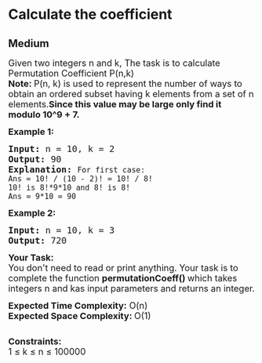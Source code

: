 # Calculate the coefficient
## Medium
<div class="problems_problem_content__Xm_eO"><p><span style="font-size:18px">Given two integers n and k, The task is to calculate Permutation Coefficient P(n,k)<br>
<strong>Note:&nbsp;</strong>P(n, k) is used to represent the number of ways to obtain an ordered subset having k elements from a set of n elements.<strong>Since this value may be large only find it modulo 10^9 + 7.</strong></span></p>

<p><strong><span style="font-size:18px">Example 1:</span></strong></p>

<pre><span style="font-size:18px"><strong>Input:</strong> n = 10, k = 2
<strong>Output:</strong> 90
<strong>Explanation:</strong> <samp><code>For first case:
Ans = 10! / (10 - 2)! = 10! / 8!
10! is 8!*9*10 and 8! is 8!
Ans = 9*10 = 90</code></samp></span></pre>

<p><span style="font-size:18px"><strong>Example 2:</strong></span></p>

<pre><span style="font-size:18px"><strong>Input:</strong> n = 10, k = 3
<strong>Output:</strong> 720</span></pre>

<p><span style="font-size:18px"><strong>Your Task:</strong><br>
You don't need to read or print anything. Your task is to complete the function&nbsp;<strong>permutationCoeff</strong><strong>()&nbsp;</strong>which takes integers n and kas input parameters and returns an integer.</span></p>

<p><span style="font-size:18px"><strong>Expected Time Complexity:</strong>&nbsp;O(n)<br>
<strong>Expected Space Complexity:&nbsp;</strong>O(1)</span><br>
&nbsp;</p>

<p><span style="font-size:18px"><strong>Constraints:</strong><br>
1 ≤ k ≤ n&nbsp;≤ 100000</span></p>
</div>